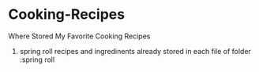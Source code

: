 # Cooking-Recipes
Where Stored My Favorite Cooking Recipes
1. spring roll recipes and ingredinents already stored in each file of folder :spring roll
